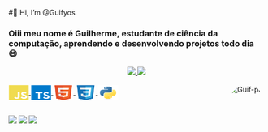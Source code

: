 #👋 Hi, I’m @Guifyos

<!---
Guifyos/Guifyos is a ✨ special ✨ repository because its `README.md` (this file) appears on your GitHub profile.
You can click the Preview link to take a look at your changes.
--->
### Oiii meu nome é Guilherme, estudante de ciência da computação, aprendendo e desenvolvendo projetos todo dia 😄

<div align="center">
  <a href="https://github.com/Guifyos">
  <img height="120em" src="https://github-readme-stats.vercel.app/api?username=Guifyos&show_icons=true&theme=gruvbox&include_all_commits=true&count_private=true"/>
  <img height="120em" src="https://github-readme-stats.vercel.app/api/top-langs/?username=Guifyos&layout=compact&langs_count=7&theme=gruvbox"/>
</div>
<div style="display: inline_block"><br>
  <img align="center" alt="Guif-Js" height="30" width="40" src="https://raw.githubusercontent.com/devicons/devicon/master/icons/javascript/javascript-plain.svg">
  <img align="center" alt="Guif-Ts" height="30" width="40" src="https://raw.githubusercontent.com/devicons/devicon/master/icons/typescript/typescript-plain.svg">
  <img align="center" alt="Guif-HTML" height="30" width="40" src="https://raw.githubusercontent.com/devicons/devicon/master/icons/html5/html5-original.svg">
  <img align="center" alt="Guif-CSS" height="30" width="40" src="https://raw.githubusercontent.com/devicons/devicon/master/icons/css3/css3-original.svg">
  <img align="center" alt="Guif-Python" height="30" width="40" src="https://raw.githubusercontent.com/devicons/devicon/master/icons/python/python-original.svg">
  <img align="right" alt="Guif-pic" height="150" style="border-radius:50px;" src="https://user-images.githubusercontent.com/98777565/208940315-623bfa44-22d8-4c75-8cba-754aa642f554.jpg?width=676&height=676">
</div>
  

  ##
 
<div> 
  <a href="https://instagram.com/Guifyos" target="_blank"><img src="https://img.shields.io/badge/-Instagram-%23E4405F?style=for-the-badge&logo=instagram&logoColor=white" target="_blank"></a>
  <a href = "mailto:guilhermefmouramoreira@gmail.com"><img src="https://img.shields.io/badge/-Gmail-%23333?style=for-the-badge&logo=gmail&logoColor=white" target="_blank"></a>
  <a href="https://www.linkedin.com/in/guilherme-francisco-moura-moreira-da-silva-24a51625b/" target="_blank"><img src="https://img.shields.io/badge/-LinkedIn-%230077B5?style=for-the-badge&logo=linkedin&logoColor=white" target="_blank"></a> 
 
</div>

